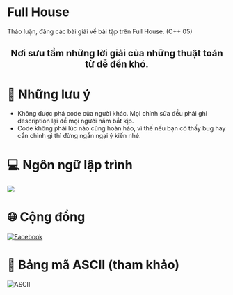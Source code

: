 # Full House
Thảo luận, đăng các bài giải về bài tập trên Full House. (C++ 05)
<div align="center">
    <h2>Nơi sưu tầm những lời giải của những thuật toán từ dễ đến khó.</h2>
</div>

# 📝 Những lưu ý
- Không được phá code của người khác. Mọi chỉnh sửa đều phải ghi description lại để mọi người nắm bắt kịp.
- Code không phải lúc nào cũng hoàn hảo, vì thế nếu bạn có thấy bug hay cần chỉnh gì thì đừng ngần ngại ý kiến nhé.

# 💻 Ngôn ngữ lập trình
<p align="left">
    <img src="https://camo.githubusercontent.com/04a68d28c34b095402af3f66b15a65b9802c0d7ffdfa813635f65a9dbb18c16e/68747470733a2f2f696d672e69636f6e73382e636f6d2f636f6c6f722f34382f3030303030302f632d706c75732d706c75732d6c6f676f2e706e67">
</p>

# 🌐 Cộng đồng
<p align="left">
    <a href="https://www.facebook.com/clblaptrinhfullhouse" target="top">
        <img src="https://camo.githubusercontent.com/c2ab8e894dec26ba4e421216cfb635249b6b31e5d6517da1ec0bb44258ef1154/68747470733a2f2f696d672e69636f6e73382e636f6d2f65787465726e616c2d6a75737469636f6e2d6c696e65616c2d636f6c6f722d6a75737469636f6e2f36342f3030303030302f65787465726e616c2d66616365626f6f6b2d736f6369616c2d6d656469612d6a75737469636f6e2d6c696e65616c2d636f6c6f722d6a75737469636f6e2e706e67" alt="Facebook">
    </a>
</p>

# 📄 Bảng mã ASCII (tham khảo)
![ASCII](https://scontent.fsgn2-4.fna.fbcdn.net/v/t39.30808-6/284107618_160544899787132_7874766274491894778_n.jpg?_nc_cat=101&ccb=1-7&_nc_sid=8bfeb9&_nc_ohc=MyRgEssVVyIAX_5yOjS&tn=kwkkNiUiFboet1cO&_nc_ht=scontent.fsgn2-4.fna&oh=00_AT-UCL12lxLZXao_PSmW7GCBJ8w0Wcwxw7XuPgFtDfDjOQ&oe=62ABCF9D)